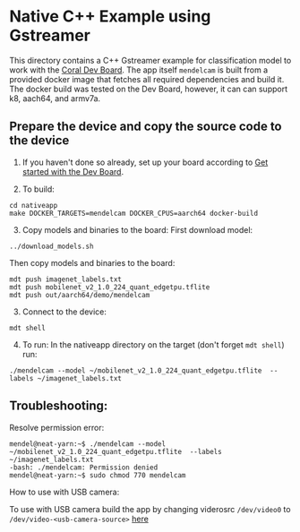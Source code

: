 # Native C++ Example using Gstreamer

This directory contains a C++ Gstreamer example for classification model to work with the [Coral Dev Board](https://coral.withgoogle.com/products/dev-board/).
The app itself `mendelcam` is built from a provided docker image that fetches all required dependencies and build it.
The docker build was tested on the Dev Board, however, it can can support k8, aach64, and armv7a.

## Prepare the device and copy the source code to the device

1. If you haven't done so already, set up your board according to [Get started with the Dev Board](https://coral.ai/docs/dev-board/get-started).

2. To build:
```
cd nativeapp
make DOCKER_TARGETS=mendelcam DOCKER_CPUS=aarch64 docker-build
```

3. Copy models and binaries to the board:
First download model:
```
../download_models.sh
```
Then copy models and binaries to the board:
```
mdt push imagenet_labels.txt
mdt push mobilenet_v2_1.0_224_quant_edgetpu.tflite
mdt push out/aarch64/demo/mendelcam
```

3. Connect to the device:
```
mdt shell
```

4. To run:
In the nativeapp directory on the target (don't forget `mdt shell`) run:
```
./mendelcam --model ~/mobilenet_v2_1.0_224_quant_edgetpu.tflite  --labels ~/imagenet_labels.txt
```

## Troubleshooting:

Resolve permission error:
```
mendel@neat-yarn:~$ ./mendelcam --model ~/mobilenet_v2_1.0_224_quant_edgetpu.tflite  --labels ~/imagenet_labels.txt
-bash: ./mendelcam: Permission denied
mendel@neat-yarn:~$ sudo chmod 770 mendelcam 
```

How to use with USB camera:

To use with USB camera build the app by changing viderosrc `/dev/video0` to  `/dev/video-<usb-camera-source>` [here](src/main.cc#L18)
